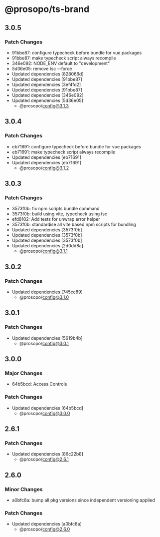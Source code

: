 # @prosopo/ts-brand

## 3.0.5
### Patch Changes

- 91bbe87: configure typecheck before bundle for vue packages
- 91bbe87: make typecheck script always recompile
- 346e092: NODE_ENV default to "development"
- 5d36e05: remove tsc --force
- Updated dependencies [828066d]
- Updated dependencies [91bbe87]
- Updated dependencies [3ef4fd2]
- Updated dependencies [91bbe87]
- Updated dependencies [346e092]
- Updated dependencies [5d36e05]
  - @prosopo/config@3.1.3

## 3.0.4
### Patch Changes

- eb71691: configure typecheck before bundle for vue packages
- eb71691: make typecheck script always recompile
- Updated dependencies [eb71691]
- Updated dependencies [eb71691]
  - @prosopo/config@3.1.2

## 3.0.3
### Patch Changes

- 3573f0b: fix npm scripts bundle command
- 3573f0b: build using vite, typecheck using tsc
- efd8102: Add tests for unwrap error helper
- 3573f0b: standardise all vite based npm scripts for bundling
- Updated dependencies [3573f0b]
- Updated dependencies [3573f0b]
- Updated dependencies [3573f0b]
- Updated dependencies [2d0dd8a]
  - @prosopo/config@3.1.1

## 3.0.2
### Patch Changes

- Updated dependencies [745cc89]
  - @prosopo/config@3.1.0

## 3.0.1
### Patch Changes

- Updated dependencies [5619b4b]
  - @prosopo/config@3.0.1

## 3.0.0
### Major Changes

- 64b5bcd: Access Controls

### Patch Changes

- Updated dependencies [64b5bcd]
  - @prosopo/config@3.0.0

## 2.6.1
### Patch Changes

- Updated dependencies [86c22b8]
  - @prosopo/config@2.6.1

## 2.6.0

### Minor Changes

- a0bfc8a: bump all pkg versions since independent versioning applied

### Patch Changes

- Updated dependencies [a0bfc8a]
  - @prosopo/config@2.6.0
